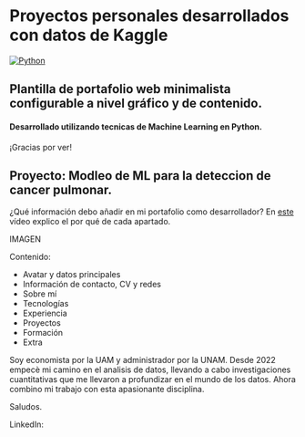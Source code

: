 # Proyectos personales desarrollados con datos de Kaggle
[![Python](https://img.shields.io/badge/Python-3.11+-yellow?style=for-the-badge&logo=python&logoColor=white&labelColor=101010)](https://python.org)


## Plantilla de portafolio web minimalista configurable a nivel gráfico y de contenido.

#### Desarrollado utilizando tecnicas de Machine Learning en Python.

¡Gracias por ver!

## Proyecto: Modleo de ML para la deteccion de cancer pulmonar.

¿Qué información debo añadir en mi portafolio como desarrollador? En [este](https://youtu.be/zFbTXe1yFGA) vídeo explico el por qué de cada apartado.

IMAGEN

Contenido:
* Avatar y datos principales
* Información de contacto, CV y redes
* Sobre mí
* Tecnologías
* Experiencia
* Proyectos
* Formación
* Extra

Soy economista por la UAM y administrador por la UNAM. Desde 2022 empecè mi camino en el analisis de datos, llevando a cabo investigaciones cuantitativas que me llevaron a profundizar en el mundo de los datos. Ahora combino mi trabajo con esta apasionante disciplina.

Saludos.

LinkedIn: 

